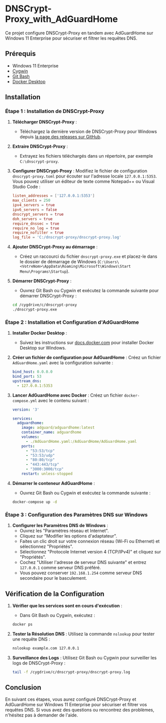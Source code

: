 # DNSCrypt-Proxy_with_AdGuardHome

Ce projet configure DNSCrypt-Proxy en tandem avec AdGuardHome sur Windows 11 Enterprise pour sécuriser et filtrer les requêtes DNS.

## Prérequis

- Windows 11 Enterprise
- [Cygwin](https://www.cygwin.com/)
- [Git Bash](https://gitforwindows.org/)
- [Docker Desktop](https://docs.docker.com/desktop/windows/install/)

## Installation

### Étape 1 : Installation de DNSCrypt-Proxy

1. **Télécharger DNSCrypt-Proxy** :
   - Téléchargez la dernière version de DNSCrypt-Proxy pour Windows depuis [la page des releases sur GitHub](https://github.com/DNSCrypt/dnscrypt-proxy/releases).

2. **Extraire DNSCrypt-Proxy** :
   - Extrayez les fichiers téléchargés dans un répertoire, par exemple `C:\dnscrypt-proxy`.

3. **Configurer DNSCrypt-Proxy** :
   Modifiez le fichier de configuration `dnscrypt-proxy.toml` pour écouter sur l'adresse locale `127.0.0.1:5353`. Vous pouvez utiliser un éditeur de texte comme Notepad++ ou Visual Studio Code :

   ```toml
   listen_addresses = ['127.0.0.1:5353']
   max_clients = 250
   ipv4_servers = true
   ipv6_servers = false
   dnscrypt_servers = true
   doh_servers = true
   require_dnssec = true
   require_no_log = true
   require_nofilter = true
   log_file = 'C:/dnscrypt-proxy/dnscrypt-proxy.log'
   ```

4. **Ajouter DNSCrypt-Proxy au démarrage** :
   - Créez un raccourci du fichier `dnscrypt-proxy.exe` et placez-le dans le dossier de démarrage de Windows (`C:\Users\<VotreNom>\AppData\Roaming\Microsoft\Windows\Start Menu\Programs\Startup`).

5. **Démarrer DNSCrypt-Proxy** :
   - Ouvrez Git Bash ou Cygwin et exécutez la commande suivante pour démarrer DNSCrypt-Proxy :

   ```bash
   cd /cygdrive/c/dnscrypt-proxy
   ./dnscrypt-proxy.exe
   ```

### Étape 2 : Installation et Configuration d'AdGuardHome

1. **Installer Docker Desktop** :
   - Suivez les instructions sur [docs.docker.com](https://docs.docker.com/desktop/windows/install/) pour installer Docker Desktop sur Windows.

2. **Créer un fichier de configuration pour AdGuardHome** :
   Créez un fichier `AdGuardHome.yaml` avec la configuration suivante :

   ```yaml
   bind_host: 0.0.0.0
   bind_port: 53
   upstream_dns:
     - 127.0.0.1:5353
   ```

3. **Lancer AdGuardHome avec Docker** :
   Créez un fichier `docker-compose.yml` avec le contenu suivant :

   ```yaml
   version: '3'

   services:
     adguardhome:
       image: adguard/adguardhome:latest
       container_name: adguardhome
       volumes:
         - ./AdGuardHome.yaml:/AdGuardHome/AdGuardHome.yaml
       ports:
         - "53:53/tcp"
         - "53:53/udp"
         - "80:80/tcp"
         - "443:443/tcp"
         - "3000:3000/tcp"
       restart: unless-stopped
   ```

4. **Démarrer le conteneur AdGuardHome** :
   - Ouvrez Git Bash ou Cygwin et exécutez la commande suivante :

   ```bash
   docker-compose up -d
   ```

### Étape 3 : Configuration des Paramètres DNS sur Windows

1. **Configurer les Paramètres DNS de Windows** :
   - Ouvrez les "Paramètres réseau et Internet".
   - Cliquez sur "Modifier les options d'adaptateur".
   - Faites un clic droit sur votre connexion réseau (Wi-Fi ou Ethernet) et sélectionnez "Propriétés".
   - Sélectionnez "Protocole Internet version 4 (TCP/IPv4)" et cliquez sur "Propriétés".
   - Cochez "Utiliser l'adresse de serveur DNS suivante" et entrez `127.0.0.1` comme serveur DNS préféré.
   - Vous pouvez conserver `192.168.1.254` comme serveur DNS secondaire pour le basculement.

## Vérification de la Configuration

1. **Vérifier que les services sont en cours d'exécution** :
   - Dans Git Bash ou Cygwin, exécutez :

   ```bash
   docker ps
   ```

2. **Tester la Résolution DNS** :
   Utilisez la commande `nslookup` pour tester une requête DNS :

   ```bash
   nslookup example.com 127.0.0.1
   ```

3. **Surveillance des Logs** :
   Utilisez Git Bash ou Cygwin pour surveiller les logs de DNSCrypt-Proxy :

   ```bash
   tail -f /cygdrive/c/dnscrypt-proxy/dnscrypt-proxy.log
   ```

## Conclusion

En suivant ces étapes, vous aurez configuré DNSCrypt-Proxy et AdGuardHome sur Windows 11 Enterprise pour sécuriser et filtrer vos requêtes DNS. Si vous avez des questions ou rencontrez des problèmes, n'hésitez pas à demander de l'aide.
